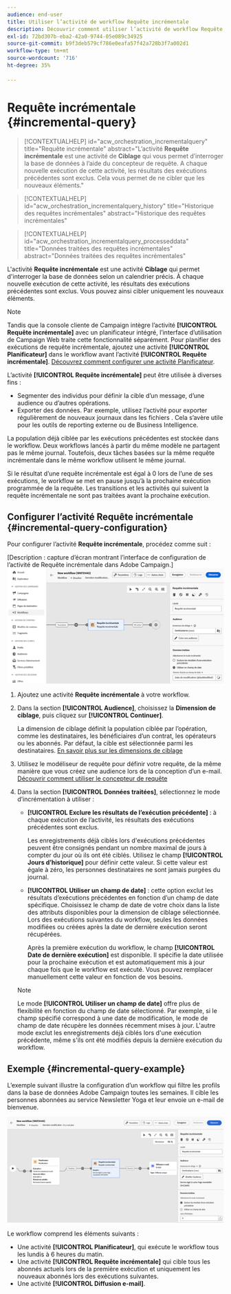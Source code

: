 ```yaml
---
audience: end-user
title: Utiliser l’activité de workflow Requête incrémentale
description: Découvrir comment utiliser l’activité de workflow Requête incrémentale
exl-id: 72bd307b-eba2-42a0-9744-05e089c34925
source-git-commit: b9f3deb579cf786e0eafa57f42a728b3f7a002d1
workflow-type: tm+mt
source-wordcount: '716'
ht-degree: 35%

---
```


# Requête incrémentale {#incremental-query}

>[!CONTEXTUALHELP]
>id="acw_orchestration_incrementalquery"
>title="Requête incrémentale"
>abstract="L’activité **Requête incrémentale** est une activité de **Ciblage** qui vous permet d’interroger la base de données à l’aide du concepteur de requête. A chaque nouvelle exécution de cette activité, les résultats des exécutions précédentes sont exclus. Cela vous permet de ne cibler que les nouveaux éléments."

>[!CONTEXTUALHELP]
>id="acw_orchestration_incrementalquery_history"
>title="Historique des requêtes incrémentales"
>abstract="Historique des requêtes incrémentales"

>[!CONTEXTUALHELP]
>id="acw_orchestration_incrementalquery_processeddata"
>title="Données traitées des requêtes incrémentales"
>abstract="Données traitées des requêtes incrémentales"

L&#39;activité **Requête incrémentale** est une activité **Ciblage** qui permet d&#39;interroger la base de données selon un calendrier précis. À chaque nouvelle exécution de cette activité, les résultats des exécutions précédentes sont exclus. Vous pouvez ainsi cibler uniquement les nouveaux éléments.

>[!NOTE]
>
>Tandis que la console cliente de Campaign intègre l’activité **[!UICONTROL Requête incrémentale]** avec un planificateur intégré, l’interface d’utilisation de Campaign Web traite cette fonctionnalité séparément. Pour planifier des exécutions de requête incrémentale, ajoutez une activité **[!UICONTROL Planificateur]** dans le workflow avant l’activité **[!UICONTROL Requête incrémentale]**. [Découvrez comment configurer une activité Planificateur](scheduler.md).

L’activité **[!UICONTROL Requête incrémentale]** peut être utilisée à diverses fins :

* Segmenter des individus pour définir la cible d’un message, d’une audience ou d’autres opérations.
* Exporter des données. Par exemple, utilisez l’activité pour exporter régulièrement de nouveaux journaux dans les fichiers . Cela s’avère utile pour les outils de reporting externe ou de Business Intelligence.

La population déjà ciblée par les exécutions précédentes est stockée dans le workflow. Deux workflows lancés à partir du même modèle ne partagent pas le même journal. Toutefois, deux tâches basées sur la même requête incrémentale dans le même workflow utilisent le même journal.

Si le résultat d’une requête incrémentale est égal à 0 lors de l’une de ses exécutions, le workflow se met en pause jusqu’à la prochaine exécution programmée de la requête. Les transitions et les activités qui suivent la requête incrémentale ne sont pas traitées avant la prochaine exécution.

## Configurer l’activité Requête incrémentale {#incremental-query-configuration}

Pour configurer l’activité **Requête incrémentale**, procédez comme suit :

[Description : capture d’écran montrant l’interface de configuration de l’activité de Requête incrémentale dans Adobe Campaign.]\
![](../assets/incremental-query.png)

1. Ajoutez une activité **Requête incrémentale** à votre workflow.

1. Dans la section **[!UICONTROL Audience]**, choisissez la **Dimension de ciblage**, puis cliquez sur **[!UICONTROL Continuer]**.

   La dimension de ciblage définit la population ciblée par l’opération, comme les destinataires, les bénéficiaires d’un contrat, les opérateurs ou les abonnés. Par défaut, la cible est sélectionnée parmi les destinataires. [En savoir plus sur les dimensions de ciblage](../../audience/about-recipients.md#targeting-dimensions)

1. Utilisez le modéliseur de requête pour définir votre requête, de la même manière que vous créez une audience lors de la conception d’un e-mail. [Découvrir comment utiliser le concepteur de requête](../../query/query-modeler-overview.md)

1. Dans la section **[!UICONTROL Données traitées]**, sélectionnez le mode d’incrémentation à utiliser :

   * **[!UICONTROL Exclure les résultats de l’exécution précédente]** : à chaque exécution de l’activité, les résultats des exécutions précédentes sont exclus.

     Les enregistrements déjà ciblés lors d&#39;exécutions précédentes peuvent être consignés pendant un nombre maximal de jours à compter du jour où ils ont été ciblés. Utilisez le champ **[!UICONTROL Jours d’historique]** pour définir cette valeur. Si cette valeur est égale à zéro, les personnes destinataires ne sont jamais purgées du journal.

   * **[!UICONTROL Utiliser un champ de date]** : cette option exclut les résultats d’exécutions précédentes en fonction d’un champ de date spécifique. Choisissez le champ de date de votre choix dans la liste des attributs disponibles pour la dimension de ciblage sélectionnée. Lors des exécutions suivantes du workflow, seules les données modifiées ou créées après la date de dernière exécution seront récupérées.

     Après la première exécution du workflow, le champ **[!UICONTROL Date de dernière exécution]** est disponible. Il spécifie la date utilisée pour la prochaine exécution et est automatiquement mis à jour chaque fois que le workflow est exécuté. Vous pouvez remplacer manuellement cette valeur en fonction de vos besoins.

   >[!NOTE]
   >
   >Le mode **[!UICONTROL Utiliser un champ de date]** offre plus de flexibilité en fonction du champ de date sélectionné. Par exemple, si le champ spécifié correspond à une date de modification, le mode de champ de date récupère les données récemment mises à jour. L&#39;autre mode exclut les enregistrements déjà ciblés lors d&#39;une exécution précédente, même s&#39;ils ont été modifiés depuis la dernière exécution du workflow.

## Exemple {#incremental-query-example}

L’exemple suivant illustre la configuration d’un workflow qui filtre les profils dans la base de données Adobe Campaign toutes les semaines. Il cible les personnes abonnées au service Newsletter Yoga et leur envoie un e-mail de bienvenue.

![Capture d’écran d’un exemple de configuration de workflow pour le filtrage des profils abonnés au service Newsletter de yoga.](../assets/incremental-query-example.png)

Le workflow comprend les éléments suivants :

* Une activité **[!UICONTROL Planificateur]**, qui exécute le workflow tous les lundis à 6 heures du matin.
* Une activité **[!UICONTROL Requête incrémentale]** qui cible tous les abonnés actuels lors de la première exécution et uniquement les nouveaux abonnés lors des exécutions suivantes.
* Une activité **[!UICONTROL Diffusion e-mail]**.